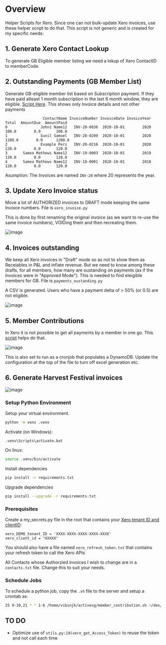 # Overview
Helper Scripts for Xero. Since one can not bulk-update Xero invoices, use these helper script to do that. This script is not generic and is created for my specific needs:

## 1. Generate Xero Contact Lookup
To generate GB Eligible member listing we need a lokup of Xero ContactID to memberCode. 

## 2. Outstanding Payments (GB Member List)
Generate GB-eligible member list based on Subscription payment. If they have paid atleast 1 month subscription in the last 6 month window, they are eligible. [Script Here](payments_oustanding.py). This shows only Invoice details and not other payments

```
                 ContactName InvoiceNumber InvoiceDate InvoiceYear   Total  AmountDue  AmountPaid
0               John1 Name12   INV-20-0036  2020-10-01        2020   100.0        0.0       100.0
1               Sunil Samuel   INV-20-0209  2020-10-01        2020  1200.0        0.0      1200.0
2               Example Pers   INV-20-0216  2020-10-01        2020   120.0        0.0       120.0
3       Samea Mathews Name12   INV-19-0003  2020-10-01        2019   120.0        0.0       120.0
4       Samea Mathews Name12   INV-18-0001  2020-10-01        2018   120.0        0.0       120.0
```
Asumption: The Invoices are named `INV-20` where 20 represents the year.


## 3. Update Xero Invoice status 
Move a lot of AUTHORIZED invoices to DRAFT mode keeping the same Invoice numbers. File is `xero_invoice.py`

This is done by first renaming the original invoice (as we want to re-use the same invoice numbers), VOIDing them and then recreating them.

![image](https://user-images.githubusercontent.com/327990/103514620-f7460c00-4ea7-11eb-9a6b-f797fd85bdf5.png)



## 4. Invoices outstanding
We keep all Xero invoices in "Draft" mode so as not to show them as Receiables in P&L and inflate revenue. But we need to know among these drafts, for all members, how many are oustanding on payments (as if the Invoices were in "Approved Mode"). This is needed to find eleigible members for GB. File is `payments_oustanding.py`

A CSV is generated. Users who have a payment delta of > 50% (or 0.5) are not eligible.

![image](https://user-images.githubusercontent.com/327990/107588103-fee29880-6c3d-11eb-994e-5edce62d68ed.png)

## 5. Member Contributions
In Xero it is not possible to get all payments by a member in one go. This [script](member_contribution.py) helps do that. 

![image](https://user-images.githubusercontent.com/327990/116328243-2f78ae00-a7fb-11eb-9e78-c5ba667b500b.png)

This is also set to run as a cronjob that populates a DynamoDB. Update the configuration at the top of the file to turn off excel generation etc. 

## 6. Generate Harvest Festival invoices

![image](https://user-images.githubusercontent.com/327990/140695995-47ba9ab0-3a4a-49d8-b126-180643179b16.png)

### Setup Python Environment

Setup your virtual environment. 
```bash
python -m venv .venv
```

Activate (on Windows):
```dos
.venv\Scripts\activate.bat
```

On linux: 
```bash
source .venv/bin/activate
```

Install dependencies

```bash
pip install -r requirements.txt
```

Upgrade dependencies

```bash
pip install --upgrade -r requirements.txt
```

### Prerequisites

Create a my_secrets.py file in the root that contains your [Xero tenant ID and clientID](https://developer.xero.com/documentation/oauth2/sign-in):

```
xero_DEMO_tenant_ID = 'XXXX-XXXX-XXXX-XXXX-XXXX'
xero_client_id = "XXXXX"
```

You should also have a file named `xero_refresh_token.txt` that contains your refresh token to call the Xero APIs

All Contacts whose Authorzied invoices I wish to change are in a `contacts.txt` file. Change this to suit your needs.

### Schedule Jobs
To schedule a python job, copy the `.sh` file to the server and setup a crontab as:

```bash
25 9-10,21 * * 1-6 /home/vibinjk/activesg/member_contribution.sh >/dev/null 2>&1
```

## TO DO

* Optimize use of `utils.py:19(xero_get_Access_Token)` to reuse the token and not call each time